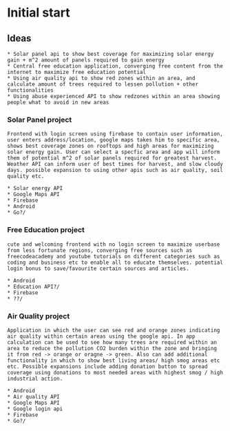 # Initial start

## Ideas
    * Solar panel api to show best coverage for maximizing solar energy gain + m^2 amount of panels required to gain energy
    * Central free education application, converging free content from the internet to maximize free education potential
    * Using air quality api to show red zones within an area, and calculate amount of trees required to lessen pollution + other functionalities
    * Using abuse experienced API to show redzones within an area showing people what to avoid in new areas

### Solar Panel project
    Frontend with login screen using firebase to contain user information, user enters address/location, google maps takes him to specific area, shows best coverage zones on rooftops and high areas for maximizing solar energy gain. User can select a specfic area and app will inform them of potential m^2 of solar panels required for greatest harvest. Weather API can inform user of best times for harvest, and slow cloudy days. possible expansion to using other apis such as air quality, soil quality etc.

    * Solar energy API
    * Google Maps API
    * Firebase
    * Android
    * Go?/

### Free Education project
    cute and welcoming frontend with no login screen to maximize userbase from less fortunate regions, converging free sources such as freecodeacademy and youtube tutorials on different categories such as coding and business etc to enable all to educate themselves. potential login bonus to save/favourite certain sources and articles.

    * Android
    * Education API?/
    * Firebase
    * ??/

### Air Quality project
    Application in which the user can see red and orange zones indicating air quality within certain areas using the google api. In app calculation can be used to see how many trees are required within an area to reduce the pollution CO2 burden within the zone and bringing it from red -> orange or oragne -> green. Also can add additional functionality in which to show best living areas/ high smog areas etc etc. Possible expansions include adding donation button to spread coverage using donations to most needed areas with highest smog / high industrial action.

    * Android
    * Air quality API
    * Google Maps API
    * Google login api
    * Firebase
    * Go?/